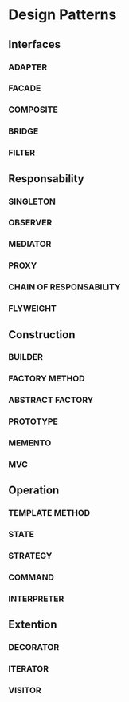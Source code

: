 # Design Patterns

## Interfaces

### ADAPTER

### FACADE

### COMPOSITE

### BRIDGE

### FILTER

## Responsability

### SINGLETON

### OBSERVER

### MEDIATOR

### PROXY

### CHAIN OF RESPONSABILITY

### FLYWEIGHT

## Construction

### BUILDER

### FACTORY METHOD

### ABSTRACT FACTORY

### PROTOTYPE

### MEMENTO

### MVC

## Operation

### TEMPLATE METHOD

### STATE

### STRATEGY

### COMMAND

### INTERPRETER

## Extention

### DECORATOR

### ITERATOR

### VISITOR
